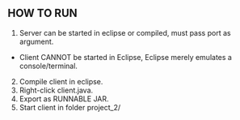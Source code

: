 ## HOW TO RUN

1. Server can be started in eclipse or compiled, must pass port as argument.

* Client CANNOT be started in Eclipse, Eclipse merely emulates a console/terminal.

2. Compile client in eclipse.
  1. Right-click client.java.
  2. Export as RUNNABLE JAR.
3. Start client in folder project_2/
